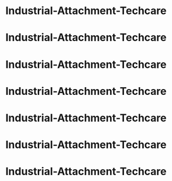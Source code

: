 # Industrial-Attachment-Techcare
# Industrial-Attachment-Techcare
# Industrial-Attachment-Techcare
# Industrial-Attachment-Techcare
# Industrial-Attachment-Techcare
# Industrial-Attachment-Techcare
# Industrial-Attachment-Techcare
